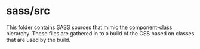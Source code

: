 # sass/src

This folder contains SASS sources that mimic the component-class hierarchy. These files
are gathered in to a build of the CSS based on classes that are used by the build.
